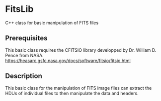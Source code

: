 # FitsLib
C++ class for basic manipulation of FITS files

## Prerequisites

This basic class requires the CFITSIO library developped by Dr. William D. Pence from NASA.
https://heasarc.gsfc.nasa.gov/docs/software/fitsio/fitsio.html

## Description

This basic class for the manipulation of FITS image files can extract the HDUs of individual files to then manipulate the data and headers.
